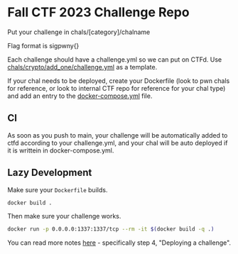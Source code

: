 # Fall CTF 2023 Challenge Repo

Put your challenge in chals/[category]/chalname

Flag format is sigpwny{}

Each challenge should have a challenge.yml so we can put on CTFd. Use [chals/crypto/add_one/challenge.yml](chals/crypto/add_one/challenge.yml) as a template.

If your chal needs to be deployed, create your Dockerfile (look to pwn chals for reference, or look to internal CTF repo for reference for your chal type) and add an entry to the [docker-compose.yml](docker-compose.yml) file.

## CI

As soon as you push to main, your challenge will be automatically added to ctfd according to your challenge.yml, and your chal will be auto deployed if it is writtein in docker-compose.yml.


## Lazy Development

Make sure your `Dockerfile` builds.

```bash
docker build .
```

Then make sure your challenge works.

```bash
docker run -p 0.0.0.0:1337:1337/tcp --rm -it $(docker build -q .)
```

You can read more notes [here](https://github.com/sigpwny/sigpwny-challenge-store#making-a-challenge-guide) - specifically step 4, "Deploying a challenge". 